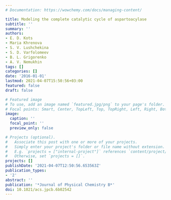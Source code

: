```yaml
---
# Documentation: https://wowchemy.com/docs/managing-content/

title: Modeling the complete catalytic cycle of aspartoacylase
subtitle: ''
summary: ''
authors:
- E. D. Kots
- Maria Khrenova
- S. V. Lushchekina
- S. D. Varfolomeev
- B. L. Grigorenko
- A. V. Nemukhin
tags: []
categories: []
date: '2016-01-01'
lastmod: 2021-04-07T15:50:56+03:00
featured: false
draft: false

# Featured image
# To use, add an image named `featured.jpg/png` to your page's folder.
# Focal points: Smart, Center, TopLeft, Top, TopRight, Left, Right, BottomLeft, Bottom, BottomRight.
image:
  caption: ''
  focal_point: ''
  preview_only: false

# Projects (optional).
#   Associate this post with one or more of your projects.
#   Simply enter your project's folder or file name without extension.
#   E.g. `projects = ["internal-project"]` references `content/project/deep-learning/index.md`.
#   Otherwise, set `projects = []`.
projects: []
publishDate: '2021-04-07T12:50:56.653563Z'
publication_types:
- '2'
abstract: ''
publication: '*Journal of Physical Chemistry B*'
doi: 10.1021/acs.jpcb.6b02542
---
```

